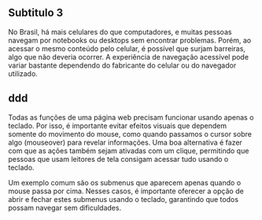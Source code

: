 ## Subtitulo 3

No Brasil, há mais celulares do que computadores, e muitas pessoas navegam por notebooks ou desktops sem encontrar problemas. Porém, ao acessar o mesmo conteúdo pelo celular, é possível que surjam barreiras, algo que não deveria ocorrer. A experiência de navegação acessível pode variar bastante dependendo do fabricante do celular ou do navegador utilizado.

## ddd

Todas as funções de uma página web precisam funcionar usando apenas o teclado. Por isso, é importante evitar efeitos visuais que dependem somente do movimento do mouse, como quando passamos o cursor sobre algo (mouseover) para revelar informações. Uma boa alternativa é fazer com que as ações também sejam ativadas com um clique, permitindo que pessoas que usam leitores de tela consigam acessar tudo usando o teclado.

Um exemplo comum são os submenus que aparecem apenas quando o mouse passa por cima. Nesses casos, é importante oferecer a opção de abrir e fechar estes submenus usando o teclado, garantindo que todos possam navegar sem dificuldades.

